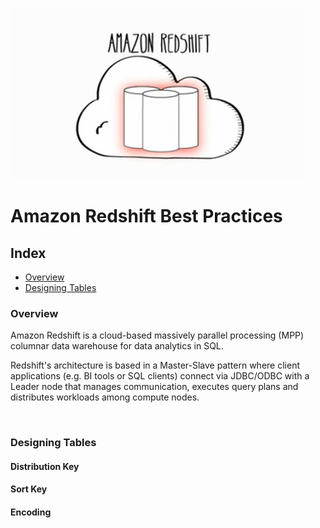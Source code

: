 ![alt text](static/redshift-logo.png "REDSHIFT")

# Amazon Redshift Best Practices

## Index

* [Overview](#overview)
* [Designing Tables](#designing-tables)

### Overview

Amazon Redshift is a cloud-based massively parallel processing (MPP) columnar data warehouse for data analytics in SQL.

Redshift's architecture is based in a Master-Slave pattern where client applications (e.g. BI tools or SQL clients) connect via JDBC/ODBC with
a Leader node that manages communication, executes query plans and distributes workloads among compute nodes.

<p align="center"><img source="static/redshift-architecture.png"/></p>

### Designing Tables

#### Distribution Key

#### Sort Key

#### Encoding
